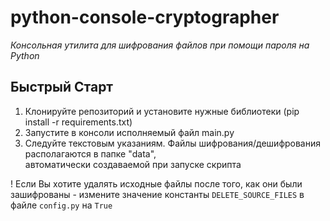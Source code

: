 # python-console-cryptographer #
_Консольная утилита для шифрования файлов при помощи пароля на Python_

## Быстрый Старт ##
1. Клонируйте репозиторий и установите нужные библиотеки (pip install -r requirements.txt)
2. Запустите в консоли иcполняемый файл main.py
3. Следуйте текстовым указаниям. Файлы шифрования/дешифрования располагаются в папке "data", <br>
автоматически создаваемой при запуске скрипта <br>

! Если Вы хотите удалять исходные файлы после того, как они были зашифрованы - измените значение константы `DELETE_SOURCE_FILES` в файле `config.py` на `True`
